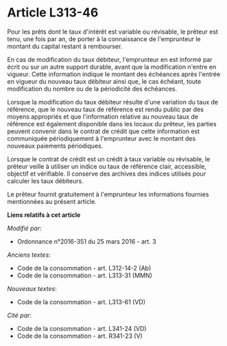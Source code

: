 # Article L313-46

Pour les prêts dont le taux d'intérêt est variable ou révisable, le  prêteur est tenu, une fois par an, de porter à la
connaissance de  l'emprunteur le montant du capital restant à rembourser. 

En cas  de modification du taux débiteur, l'emprunteur en est informé par écrit  ou sur un autre support durable, avant que
la modification n'entre en  vigueur. Cette information indique le montant des échéances après  l'entrée en vigueur du nouveau
taux débiteur ainsi que, le cas échéant,  toute modification du nombre ou de la périodicité des échéances. 

Lorsque la modification du taux débiteur résulte d'une variation du  taux de référence, que le nouveau taux de référence est
rendu public par  des moyens appropriés et que l'information relative au nouveau taux de  référence est également disponible
dans les locaux du prêteur, les  parties peuvent convenir dans le contrat de crédit que cette information  est communiquée
périodiquement à l'emprunteur avec le montant des  nouveaux paiements périodiques. 

Lorsque le contrat de crédit est  un crédit à taux variable ou révisable, le prêteur veille à utiliser un  indice ou taux de
référence clair, accessible, objectif et vérifiable.  Il conserve des archives des indices utilisés pour calculer les taux
débiteurs. 

Le prêteur fournit gratuitement à l'emprunteur les informations fournies mentionnées au présent article.

**Liens relatifs à cet article**

_Modifié par_:

  - Ordonnance n°2016-351 du 25 mars 2016 - art. 3

_Anciens textes_:

  - Code de la consommation - art. L312-14-2 (Ab)
  - Code de la consommation - art. L313-31 (MMN)

_Nouveaux textes_:

  - Code de la consommation - art. L313-61 (VD)

_Cité par_:

  - Code de la consommation - art. L341-24 (VD)
  - Code de la consommation - art. R341-23 (V)
